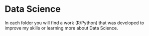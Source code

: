 # Data Science

In each folder you will find a work (R/Python) that was developed to improve my skills or learning more about Data Science.
